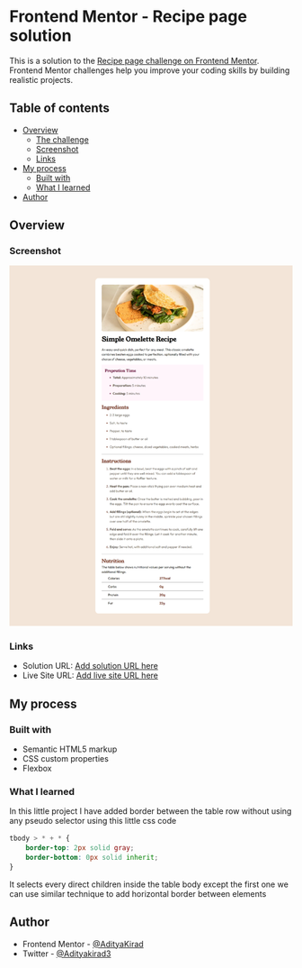 # Frontend Mentor - Recipe page solution

This is a solution to the [Recipe page challenge on Frontend Mentor](https://www.frontendmentor.io/challenges/recipe-page-KiTsR8QQKm). Frontend Mentor challenges help you improve your coding skills by building realistic projects.

## Table of contents

- [Overview](#overview)
  - [The challenge](#the-challenge)
  - [Screenshot](#screenshot)
  - [Links](#links)
- [My process](#my-process)
  - [Built with](#built-with)
  - [What I learned](#what-i-learned)
- [Author](#author)

## Overview

### Screenshot

![](./assets/screenshot.png)

### Links

- Solution URL: [Add solution URL here](https://your-solution-url.com)
- Live Site URL: [Add live site URL here](https://your-live-site-url.com)

## My process

### Built with

- Semantic HTML5 markup
- CSS custom properties
- Flexbox

### What I learned

In this little project I have added border between the table row without using any pseudo selector using this little css code

```css
tbody > * + * {
	border-top: 2px solid gray;
	border-bottom: 0px solid inherit;
}
```

It selects every direct children inside the table body except the first one we can use similar technique to add horizontal border between elements

## Author

- Frontend Mentor - [@AdityaKirad](https://www.frontendmentor.io/profile/AdityaKirad)
- Twitter - [@Adityakirad3](https://www.twitter.com/Adityakirad3)
